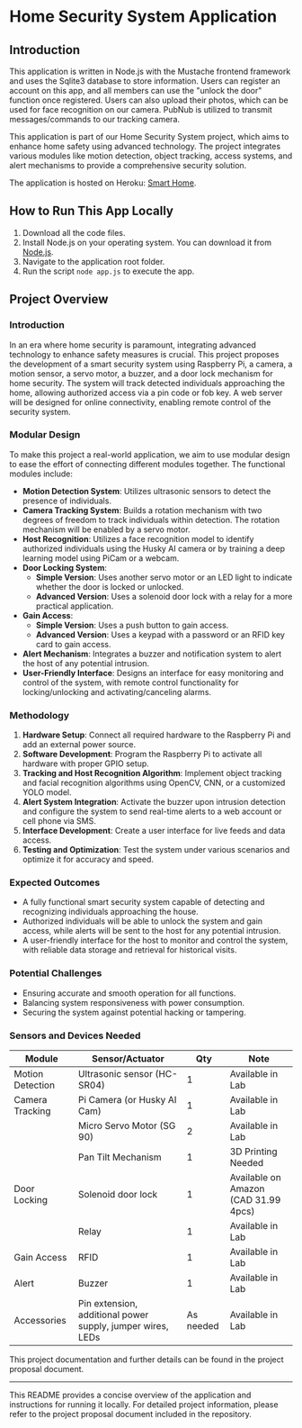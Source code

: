# Home Security System Application

## Introduction

This application is written in Node.js with the Mustache frontend framework and uses the Sqlite3 database to store information. Users can register an account on this app, and all members can use the "unlock the door" function once registered. Users can also upload their photos, which can be used for face recognition on our camera. PubNub is utilized to transmit messages/commands to our tracking camera.

This application is part of our Home Security System project, which aims to enhance home safety using advanced technology. The project integrates various modules like motion detection, object tracking, access systems, and alert mechanisms to provide a comprehensive security solution.

The application is hosted on Heroku: [Smart Home](https://smart-home-c847e8fb2263.herokuapp.com/home).

## How to Run This App Locally

1. Download all the code files.
2. Install Node.js on your operating system. You can download it from [Node.js](https://nodejs.org/en).
3. Navigate to the application root folder.
4. Run the script `node app.js` to execute the app.

## Project Overview

### Introduction

In an era where home security is paramount, integrating advanced technology to enhance safety measures is crucial. This project proposes the development of a smart security system using Raspberry Pi, a camera, a motion sensor, a servo motor, a buzzer, and a door lock mechanism for home security. The system will track detected individuals approaching the home, allowing authorized access via a pin code or fob key. A web server will be designed for online connectivity, enabling remote control of the security system.

### Modular Design

To make this project a real-world application, we aim to use modular design to ease the effort of connecting different modules together. The functional modules include:

- **Motion Detection System**: Utilizes ultrasonic sensors to detect the presence of individuals.
- **Camera Tracking System**: Builds a rotation mechanism with two degrees of freedom to track individuals within detection. The rotation mechanism will be enabled by a servo motor.
- **Host Recognition**: Utilizes a face recognition model to identify authorized individuals using the Husky AI camera or by training a deep learning model using PiCam or a webcam.
- **Door Locking System**:
  - **Simple Version**: Uses another servo motor or an LED light to indicate whether the door is locked or unlocked.
  - **Advanced Version**: Uses a solenoid door lock with a relay for a more practical application.
- **Gain Access**:
  - **Simple Version**: Uses a push button to gain access.
  - **Advanced Version**: Uses a keypad with a password or an RFID key card to gain access.
- **Alert Mechanism**: Integrates a buzzer and notification system to alert the host of any potential intrusion.
- **User-Friendly Interface**: Designs an interface for easy monitoring and control of the system, with remote control functionality for locking/unlocking and activating/canceling alarms.

### Methodology

1. **Hardware Setup**: Connect all required hardware to the Raspberry Pi and add an external power source.
2. **Software Development**: Program the Raspberry Pi to activate all hardware with proper GPIO setup.
3. **Tracking and Host Recognition Algorithm**: Implement object tracking and facial recognition algorithms using OpenCV, CNN, or a customized YOLO model.
4. **Alert System Integration**: Activate the buzzer upon intrusion detection and configure the system to send real-time alerts to a web account or cell phone via SMS.
5. **Interface Development**: Create a user interface for live feeds and data access.
6. **Testing and Optimization**: Test the system under various scenarios and optimize it for accuracy and speed.

### Expected Outcomes

- A fully functional smart security system capable of detecting and recognizing individuals approaching the house.
- Authorized individuals will be able to unlock the system and gain access, while alerts will be sent to the host for any potential intrusion.
- A user-friendly interface for the host to monitor and control the system, with reliable data storage and retrieval for historical visits.

### Potential Challenges

- Ensuring accurate and smooth operation for all functions.
- Balancing system responsiveness with power consumption.
- Securing the system against potential hacking or tampering.

### Sensors and Devices Needed

| Module                | Sensor/Actuator         | Qty | Note                                     |
|-----------------------|-------------------------|-----|------------------------------------------|
| Motion Detection      | Ultrasonic sensor (HC-SR04) | 1   | Available in Lab                         |
| Camera Tracking       | Pi Camera (or Husky AI Cam) | 1   | Available in Lab                         |
|                       | Micro Servo Motor (SG 90) | 2   | Available in Lab                         |
|                       | Pan Tilt Mechanism      | 1   | 3D Printing Needed                       |
| Door Locking          | Solenoid door lock      | 1   | Available on Amazon (CAD 31.99 4pcs)     |
|                       | Relay                   | 1   | Available in Lab                         |
| Gain Access           | RFID                    | 1   | Available in Lab                         |
| Alert                 | Buzzer                  | 1   | Available in Lab                         |
| Accessories           | Pin extension, additional power supply, jumper wires, LEDs | As needed | Available in Lab                         |

This project documentation and further details can be found in the project proposal document.

---

This README provides a concise overview of the application and instructions for running it locally. For detailed project information, please refer to the project proposal document included in the repository.
